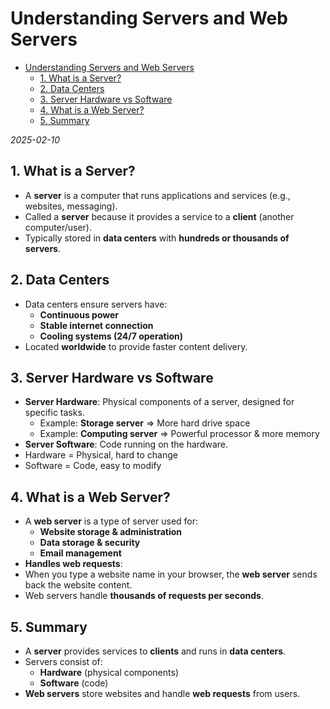 # Understanding Servers and Web Servers

<!--toc:start-->

- [Understanding Servers and Web Servers](#understanding-servers-and-web-servers)
  - [1. What is a Server?](#1-what-is-a-server)
  - [2. Data Centers](#2-data-centers)
  - [3. Server Hardware vs Software](#3-server-hardware-vs-software)
  - [4. What is a Web Server?](#4-what-is-a-web-server)
  - [5. Summary](#5-summary)
  <!--toc:end-->

_2025-02-10_

## 1. What is a Server?

- A **server** is a computer that runs applications and services (e.g., websites, messaging).
- Called a **server** because it provides a service to a **client** (another computer/user).
- Typically stored in **data centers** with **hundreds or thousands of servers**.

## 2. Data Centers

- Data centers ensure servers have:
  - **Continuous power**
  - **Stable internet connection**
  - **Cooling systems (24/7 operation)**
- Located **worldwide** to provide faster content delivery.

## 3. Server Hardware vs Software

- **Server Hardware**: Physical components of a server, designed for specific tasks.
  - Example: **Storage server** => More hard drive space
  - Example: **Computing server** => Powerful processor & more memory
- **Server Software**: Code running on the hardware.
- Hardware = Physical, hard to change
- Software = Code, easy to modify

## 4. What is a Web Server?

- A **web server** is a type of server used for:
  - **Website storage & administration**
  - **Data storage & security**
  - **Email management**
- **Handles web requests**:
- When you type a website name in your browser, the **web server** sends back the website content.
- Web servers handle **thousands of requests per seconds**.

## 5. Summary

- A **server** provides services to **clients** and runs in **data centers**.
- Servers consist of:
  - **Hardware** (physical components)
  - **Software** (code)
- **Web servers** store websites and handle **web requests** from users.
